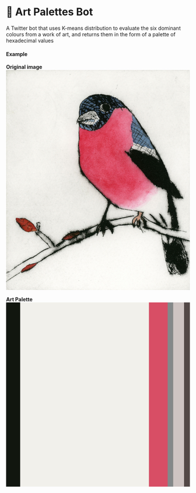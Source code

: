 # 🎨 Art Palettes Bot 
A Twitter bot that uses K-means distribution to evaluate the six dominant colours from a work of art, and returns them
in the form of a palette of hexadecimal values

#### Example
**Original image** 
![Original Tweet](img/tweet_original.jpg)

**Art Palette** 
![Original Tweet](img/tweet_palette.jpg)